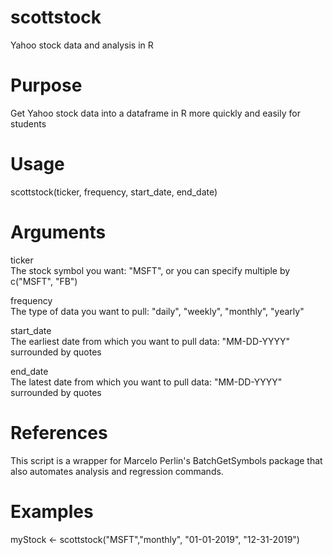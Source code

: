 # scottstock
Yahoo stock data and analysis in R

# Purpose
Get Yahoo stock data into a dataframe in R more quickly and easily for students

# Usage
scottstock(ticker, frequency, start_date, end_date)

# Arguments
ticker	
The stock symbol you want: "MSFT", or you can specify multiple by c("MSFT", "FB")

frequency	
The type of data you want to pull: "daily", "weekly", "monthly", "yearly"

start_date	
The earliest date from which you want to pull data: "MM-DD-YYYY" surrounded by quotes

end_date	
The latest date from which you want to pull data: "MM-DD-YYYY" surrounded by quotes

# References
This script is a wrapper for Marcelo Perlin's BatchGetSymbols package that also automates analysis and regression commands.

# Examples
myStock <- scottstock("MSFT","monthly",
    "01-01-2019", "12-31-2019")
